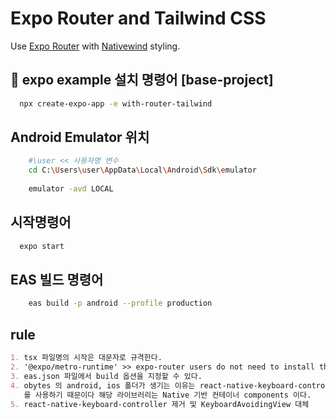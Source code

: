 # Expo Router and Tailwind CSS

Use [Expo Router](https://docs.expo.dev/router/introduction/) with [Nativewind](https://www.nativewind.dev/v4/overview/) styling.

## 🚀 expo example 설치 명령어 [base-project]

```sh
  npx create-expo-app -e with-router-tailwind
```

## Android Emulator 위치

```sh
    #\user << 사용자명 변수
    cd C:\Users\user\AppData\Local\Android\Sdk\emulator
    
    emulator -avd LOCAL
```

## 시작명령어
```sh
  expo start
```

## EAS 빌드 명령어
```sh
    eas build -p android --profile production
```

## rule
```markdown
1. tsx 파일명의 시작은 대문자로 규격한다.
2. '@expo/metro-runtime' >> expo-router users do not need to install this package, it is already included.
3. eas.json 파일에서 build 옵션을 지정할 수 있다.
4. obytes 의 android, ios 폴더가 생기는 이유는 react-native-keyboard-controller
   를 사용하기 때문이다 해당 라이브러리는 Native 기반 컨테이너 components 이다.
5. react-native-keyboard-controller 제거 및 KeyboardAvoidingView 대체

```
